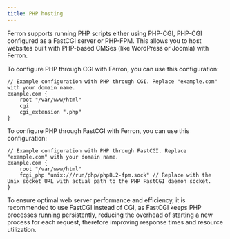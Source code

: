 ```yaml
---
title: PHP hosting
---
```


Ferron supports running PHP scripts either using PHP-CGI, PHP-CGI configured as a FastCGI server or PHP-FPM. This allows you to host websites built with PHP-based CMSes (like WordPress or Joomla) with Ferron.

To configure PHP through CGI with Ferron, you can use this configuration:

```kdl
// Example configuration with PHP through CGI. Replace "example.com" with your domain name.
example.com {
    root "/var/www/html"
    cgi
    cgi_extension ".php"
}
```

To configure PHP through FastCGI with Ferron, you can use this configuration:

```kdl
// Example configuration with PHP through FastCGI. Replace "example.com" with your domain name.
example.com {
    root "/var/www/html"
    fcgi_php "unix:///run/php/php8.2-fpm.sock" // Replace with the Unix socket URL with actual path to the PHP FastCGI daemon socket.
}
```

To ensure optimal web server performance and efficiency, it is recommended to use FastCGI instead of CGI, as FastCGI keeps PHP processes running persistently, reducing the overhead of starting a new process for each request, therefore improving response times and resource utilization.
